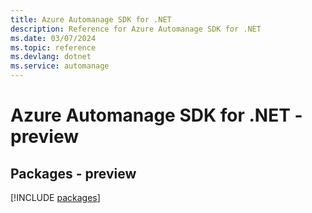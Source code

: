 ```yaml
---
title: Azure Automanage SDK for .NET
description: Reference for Azure Automanage SDK for .NET
ms.date: 03/07/2024
ms.topic: reference
ms.devlang: dotnet
ms.service: automanage
---
```

# Azure Automanage SDK for .NET - preview
## Packages - preview
[!INCLUDE [packages](automanage-index.md)]